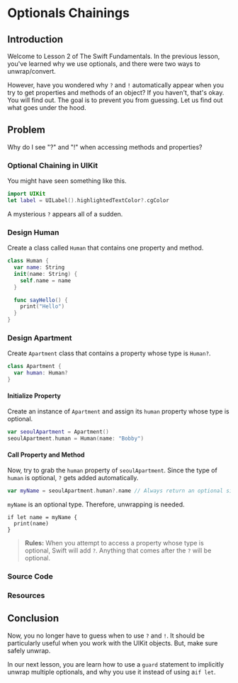 # Optionals Chainings

## Introduction
Welcome to Lesson 2 of The Swift Fundamentals. In the previous lesson, you've learned why we use optionals, and there were two ways to unwrap/convert.

However, have you wondered why `?` and `!` automatically appear when you try to get properties and methods of an object? If you haven't, that's okay. You will find out. The goal is to prevent you from guessing. Let us find out what goes under the hood.

## Problem
Why do I see "?" and "!" when accessing methods and properties?

### Optional Chaining in UIKit
You might have seen something like this.
```swift
import UIKit
let label = UILabel().highlightedTextColor?.cgColor
```
A mysterious `?` appears all of a sudden.

### Design Human
Create a class called `Human` that contains one property and method.

```swift
class Human {
  var name: String
  init(name: String) {
    self.name = name
  }

  func sayHello() {
    print("Hello")
  }
}
```

### Design Apartment
Create `Apartment` class that contains a property whose type is `Human?`.
```swift
class Apartment {
  var human: Human?
}
```

#### Initialize Property
Create an instance of `Apartment` and assign its `human` property whose type is optional.

```swift
var seoulApartment = Apartment()
seoulApartment.human = Human(name: "Bobby")
```

#### Call Property and Method
Now, try to grab the `human` property of `seoulApartment`. Since the type of `human` is optional, `?` gets added automatically.

```swift
var myName = seoulApartment.human?.name // Always return an optional since human is optional.
```

`myName` is an optional type. Therefore, unwrapping is needed.

```
if let name = myName {
  print(name)
}
```

> **Rules:** When you attempt to access a property whose type is optional, Swift will add `?`. Anything that comes after the `?` will be optional.

### Source Code

### Resources


## Conclusion
Now, you no longer have to guess when to use `?` and `!`. It should be particularly useful when you work with the UIKit objects. But, make sure safely unwrap.

In our next lesson, you are learn how to use a `guard` statement to implicitly unwrap multiple optionals, and why you use it instead of using a`if let`.
